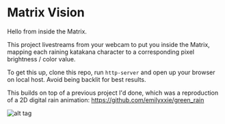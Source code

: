 # Matrix Vision
Hello from inside the Matrix.

This project livestreams from your webcam to put you inside the Matrix, mapping each raining katakana character to a corresponding pixel brightness / color value.

To get this up, clone this repo, run `http-server` and open up your browser on local host. Avoid being backlit for best results.

This builds on top of a previous project I'd done, which was a reproduction of a 2D digital rain animation: https://github.com/emilyxxie/green_rain

![alt tag](matrix_preview_2.gif)
